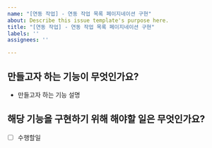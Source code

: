 ```yaml
---
name: "[연동 작업] - 연동 작업 목록 페이지네이션 구현"
about: Describe this issue template's purpose here.
title: "[연동 작업] - 연동 작업 목록 페이지네이션 구현"
labels: ''
assignees: ''

---
```


## 만들고자 하는 기능이 무엇인가요?
- 만들고자 하는 기능 설명

## 해당 기능을 구현하기 위해 해야할 일은 무엇인가요?
- [ ] 수행할일
